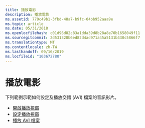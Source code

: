 ```yaml
---
title: 播放電影
description: 播放電影
ms.assetid: 779c49b1-3fbd-48a7-b9fc-04bb952aaa9e
ms.topic: article
ms.date: 05/31/2018
ms.openlocfilehash: c01d96d82c83a1dda39d8b28a8e70b1658049f11
ms.sourcegitcommit: 2d531328b6ed82d4ad971a45a5131b430c5866f7
ms.translationtype: MT
ms.contentlocale: zh-TW
ms.lasthandoff: 09/16/2019
ms.locfileid: "103672780"
---
```

# <a name="playing-a-movie"></a>播放電影

下列範例示範如何設定及播放交錯 (AVI) 檔案的音訊影片。

-   [開啟播放視窗](opening-the-playback-window.md)
-   [設定播放視窗](setting-up-the-playback-window.md)
-   [播放 AVI 檔案](playing-the-avi-file.md)

 

 




